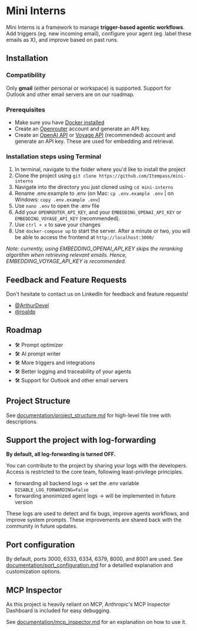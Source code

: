 # Mini Interns

Mini Interns is a framework to manage **trigger-based agentic workflows**. Add triggers (eg. new incoming email), configure your agent (eg. label these emails as X), and improve based on past runs.


## Installation
### Compatibility
Only **gmail** (either personal or workspace) is supported. Support for Outlook and other email servers are on our roadmap.

### Prerequisites
- Make sure you have [Docker installed](https://docs.docker.com/engine/install/)
- Create an [Openrouter](https://openrouter.ai/) account and generate an API key.
- Create an [OpenAI API](https://platform.openai.com/) or [Voyage API](https://www.voyageai.com/) (recommended) account and generate an API key. These are used for embedding and retrieval.

### Installation steps using Terminal
1. In terminal, navigate to the folder where you'd like to install the project
2. Clone the project using `git clone https://github.com/Itempass/mini-interns`
3. Navigate into the directory you just cloned using `cd mini-interns`
4. Rename .env.example to .env (on Mac: `cp .env.example .env` | on Windows: `copy .env.example .env`)
5. Use `nano .env` to open the .env file
6. Add your `OPENROUTER_API_KEY`, and your `EMBEDDING_OPENAI_API_KEY` or `EMBEDDING_VOYAGE_API_KEY` (recommended).
7. Use `ctrl + x` to save your changes
8. Use `docker-compose up` to start the server. After a minute or two, you will be able to access the frontend at `http://localhost:3000/`

*Note: currently, using EMBEDDING_OPENAI_API_KEY skips the reranking algorithm when retrieving relevant emails. Hence, EMBEDDING_VOYAGE_API_KEY is recommended.*

## Feedback and Feature Requests

Don't hesitate to contact us on LinkedIn for feedback and feature requests!

* [@ArthurDevel](https://www.linkedin.com/in/arthurstockman/)
* [@roaldp](https://www.linkedin.com/in/roaldparmentier/)

## Roadmap

* 🛠️ Prompt optimizer
* 🛠️ AI prompt writer
* 🛠️ More triggers and integrations
* 🛠️ Better logging and traceability of your agents
* 🛠️ Support for Outlook and other email servers

## Project Structure

See [documentation/project_structure.md](documentation/project_structure.md) for high-level file tree with descriptions.

## Support the project with log-forwarding
**By default, all log-forwarding is turned OFF.**

You can contribute to the project by sharing your logs with the developers. Access is restricted to the core team, following least-privilege principles. 

- forwarding all backend logs -> set the .env variable `DISABLE_LOG_FORWARDING=False`
- forwarding anonimized agent logs -> will be implemented in future version

These logs are used to detect and fix bugs, improve agents workflows, and improve system prompts. These improvements are shared back with the community in future updates. 

## Port configuration
By default, ports 3000, 6333, 6334, 6379, 8000, and 8001 are used. See [documentation/port_configuration.md](documentation/port_configuration.md) for a detailled explanation and customization options.

## MCP Inspector

As this project is heavily reliant on MCP, Anthropic's MCP Inspector Dashboard is included for easy debugging.

See [documentation/mcp_inspector.md](documentation/mcp_inspector.md) for an explanation on how to use it.


